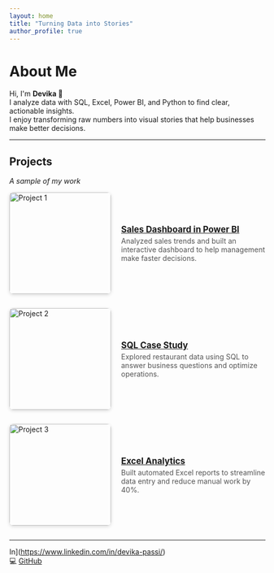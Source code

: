 ```yaml
---
layout: home
title: "Turning Data into Stories"
author_profile: true
---
```


# About Me

Hi, I'm **Devika 👋**  
I analyze data with SQL, Excel, Power BI, and Python to find clear, actionable insights.  
I enjoy transforming raw numbers into visual stories that help businesses make better decisions.

---

## Projects
_A sample of my work_

<div class="project">
  <img src="assets/images/project1.png" alt="Project 1" class="project-img">
  <div class="project-info">
    <h3><a href="/portfolio/projects/project1/">Sales Dashboard in Power BI</a></h3>
    <p>Analyzed sales trends and built an interactive dashboard to help management make faster decisions.</p>
  </div>
</div>

<div class="project">
  <img src="assets/images/project2.png" alt="Project 2" class="project-img">
  <div class="project-info">
    <h3><a href="/portfolio/projects/project2/">SQL Case Study</a></h3>
    <p>Explored restaurant data using SQL to answer business questions and optimize operations.</p>
  </div>
</div>

<div class="project">
  <img src="assets/images/project3.png" alt="Project 3" class="project-img">
  <div class="project-info">
    <h3><a href="/portfolio/projects/project3/">Excel Analytics</a></h3>
    <p>Built automated Excel reports to streamline data entry and reduce manual work by 40%.</p>
  </div>
</div>

---

<style>
.project {
  display: flex;
  align-items: center;
  margin-bottom: 2em;
}

.project-img {
  width: 200px;
  height: auto;
  margin-right: 20px;
  border-radius: 8px;
  box-shadow: 0 2px 6px rgba(0,0,0,0.15);
}

.project-info h3 {
  margin: 0;
  font-size: 1.2em;
}

.project-info p {
  margin: 0.3em 0 0;
  color: #555;
}
</style>
In](https://www.linkedin.com/in/devika-passi/)  
💻 [GitHub](https://github.com/devika-pss)
